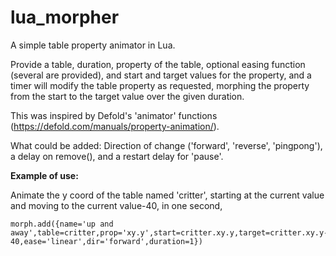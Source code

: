# lua_morpher
A simple table property animator in Lua.

Provide a table, duration, property of the table, optional easing function (several are provided), and start and target values for the property, and a timer will modify the table property as requested, morphing the property from the start to the target value over the given duration.

This was inspired by Defold's 'animator' functions (https://defold.com/manuals/property-animation/).

What could be added:
Direction of change ('forward', 'reverse', 'pingpong'), a delay on remove(), and a restart delay for 'pause'.

**Example of use:**

Animate the y coord of the table named 'critter', starting at the current value and moving to the current value-40, in one second,

```
morph.add({name='up and away',table=critter,prop='xy.y',start=critter.xy.y,target=critter.xy.y-40,ease='linear',dir='forward',duration=1})
```

